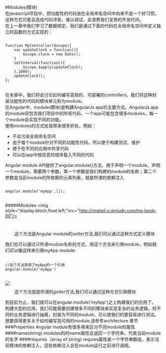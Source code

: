 #Modules(模块)  
在javascript项目中，把功能性的代码放在全局命名空间中向来不是一个好习惯。这种方式可能会造成代码冲突，难以调试，会浪费我们宝贵的开发时间。  
在上一章中我们学习了数据绑定，我们是通过下面的代码在全局命名空间中定义独立的函数的方式实现的：  
<pre>
<code>
function MyController($scope){
    var updateClock = function(){
        $scope.clock = new Date();
    }
    setInterval(function(){
        $scope.$apply(updateClock);
    },1000);
    updateClock();
};
</code>
</pre>
  
在本章中，我们将会讨论如何编写高效的、可部署的controllers，我们将这种封装功能性的代码的模块单元称为module。  
在Angular中，module(模块)是构建AngularJs app的主要方式。AngularJs app的module将包含我们项目中的所有代码，一个app可能包含很多modules，每一个module会实现不同的功能。  
使用modules的方式给我带来很多好处，例如：  

   * 不会污染全局命名空间
   * 由于每个module针对不同的功能性代码，所以便于构建测试、维护
   * 便于在不同的应用中共享代码
   * 可以在app中按任意的顺序载入不同的代码   
    
Angular module API提供了angular.module()方法，用于声明一个module。声明一个module，需要两个参数，第一个参数是我们构建的module的名称；第二个参数是当前module的所依赖的元素列表，就是所谓的依赖注入
<pre>
<code>
angular.module('myApp',[]);
</code>
</pre>
#####Modules
<img style="display:block;float:left;"src="http://ringtail.u.qiniudn.com/ng-book-00"/>
<p style="padding-top:25px;margin-left:30px;">这个方法是Angular module的<i>setter</i>方法,我们可以通过这种方式定义模块<p>  
我们也可以通过只传递module名称的方式，用这个方法来引用module，例如我们可以像这样来引用myApp module:  
<pre>
<code>
//这个方法获得了myApp的一个引用
angular.module('myApp')
</code>
</pre>
<img style="display:block;float:left;"src="http://ringtail.u.qiniudn.com/ng-book-00"/>
<p style="padding-top:25px;margin-left:30px;">这个方法就是所谓的<i>getter</i>方法,我们可以通过这种方式引用模块<p>  
到目前为止，我们就可以在angular.module('myApp')之上构建我们的应用了。  
构建大型的应用，我们可能需要创建很多不同的模块来实现复杂的业务逻辑。将不同的业务逻辑进行抽离，封装为不同的module，可以使我们的更容易进行测试。想要获得更多关于如何编写高可用的module,请参考architecture 章节
###Properties
Angular module有很多用来区分不同module的属性
####name(string)
modules的的name属性会返回一个字符串，代表当前module的名字
####requires（array of string)
requres属性是一个字符串数组，表示当前模块的依赖注入，这些依赖注入会在module运行之前进行调用。
